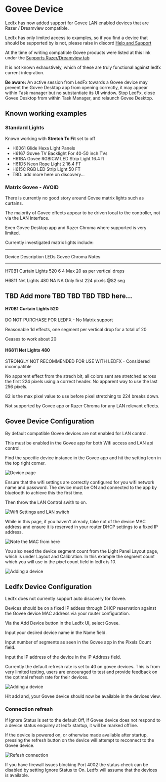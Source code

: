 # Govee Device

Ledfx has now added support for Govee LAN enabled devices that are Razer
/ Dreamview compatible.

Ledfx has only limited access to examples, so if you find a device that
should be supported by is not, please raise in discord [Help and
Support](https://discord.gg/h3Atx4mkCh)

At the time of writing compatible Govee products were listed at this
link under the [Supports Razer/Dreamview
tab](https://desktop.govee.com/razer/devices)

It is not known exhaustively, which of these are truly functional
against ledfx current integration.

**Be aware:** An active session from LedFx towards a Govee device may
prevent the Govee Desktop app from opening correctly, it may appear
within Task manager but no substantiate its UI window. Stop LedFx, close
Govee Desktop from within Task Manager, and relaunch Govee Desktop.

## Known working examples

### Standard Lights

Known working with **Stretch To Fit** set to off

-   H6061 Glide Hexa Light Panels
-   H6167 Govee TV Backlight For 40-50 inch TVs
-   H61BA Govee RGBICW LED Strip Light 16.4 ft
-   H61D5 Neon Rope Light 2 16.4 FT
-   H615C RGB LED Strip Light 50 FT
-   TBD: add more here on discovery\...

### Matrix Govee - AVOID

There is currently no good story around Govee matrix lights such as
curtains.

The majority of Govee effects appear to be driven local to the
controller, not via the LAN interface.

Even Govee Desktop app and Razer Chroma where supported is very limited.

Currently investigated matrix lights include:

  ----------------------------------------------------------------------------
  Device   Description      LEDs   Govee   Chroma   Notes
  -------- ---------------- ------ ------- -------- --------------------------
  H70B1    Curtain Lights   520    6       4        Max 20 as per vertical
                                                    drops

  H6811    Net Lights       480    NA      NA       Only first 224 pixels \@82
                                                    seg

  TBD      Add more         TBD    TBD     TBD      TBD
           here\...                                 
  ----------------------------------------------------------------------------

#### H70B1 Curtain Lights 520

DO NOT PURCHASE FOR LEDFX - No Matrix support

Reasonable 1d effects, one segment per vertical drop for a total of 20

Ceases to work about 20

#### H6811 Net Lights 480

STRONGLY NOT RECOMMENDED FOR USE WITH LEDFX - Considered incompatible

No apparent effect from the strech bit, all colors sent are stretched
across the first 224 pixels using a correct header. No apparent way to
use the last 256 pixels.

82 is the max pixel value to use before pixel stretching to 224 breaks
down.

Not supported by Govee app or Razer Chroma for any LAN relevant effects.

## Govee Device Configuration

By default compatible Govee devices are not enabled for LAN control.

This must be enabled in the Govee app for both Wifi access and LAN api
control.

Find the specific device instance in the Govee app and hit the setting
Icon in the top right corner.

![Device page](/_static/devices/govee/settings.jpg)

Ensure that the wifi settings are correctly configured for you wifi
network name and password. The device must be ON and connected to the
app by bluetooth to achieve this the first time.

Then throw the LAN Control swith to on.

![Wifi Settings and LAN switch](/_static/devices/govee/LAN_switch.jpg)

While in this page, if you haven\'t already, take not of the device MAC
address and ensure it is reserved in your router DHCP settings to a
fixed IP address.

![Note the MAC from here](/_static/devices/govee/MAC.jpg)

You also need the device segment count from the Light Panel Layout page,
which is under Layout and Calibration. In this example the segment count
which you will use in the pixel count field in ledfx is 10.

![Adding a device](/_static/devices/govee/segments.jpg)

## Ledfx Device Configuration

Ledfx does not currently support auto discovery for Govee.

Devices should be on a fixed IP addess through DHCP reservation against
the Govee device MAC address via your router configuration.

Via the Add Device button in the Ledfx UI, select Govee.

Input your desired device name in the Name field.

Input number of segments as seen in the Govee app in the Pixels Count
field.

Input the IP address of the device in the IP Address field.

Currently the default refresh rate is set to 40 on govee devices. This
is from very limited testing, users are encouraged to test and provide
feedback on the optimal refresh rate for their devices.

![Adding a device](/_static/devices/govee/add_govee.png)

Hit add and, your Govee device should now be available in the devices
view.

### Connection refresh

If Ignore Status is set to the default Off, If Govee device does not
respond to a device status enquirey at ledfx startup, it will be marked
offline.

If the device is powered on, or otherwise made available after startup,
pressing the refresh button on the device will attempt to reconnect to
the Govee device.

![Refesh connection](/_static/devices/govee/refresh.png)

If you have firewall issues blocking Port 4002 the status check can be
disabled by setting Ignore Status to On. Ledfx will assume that the
devices is available.
